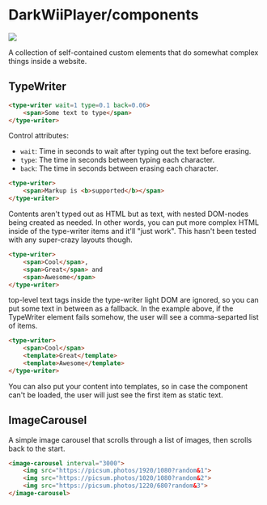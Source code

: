 # DarkWiiPlayer/components
[![](https://data.jsdelivr.com/v1/package/gh/darkwiiplayer/components/badge)](https://www.jsdelivr.com/package/gh/darkwiiplayer/components)

A collection of self-contained custom elements that do somewhat complex things
inside a website.

## TypeWriter

```html
<type-writer wait=1 type=0.1 back=0.06>
    <span>Some text to type</span>
</type-writer>
```

Control attributes:

- `wait`: Time in seconds to wait after typing out the text before erasing.
- `type`: The time in seconds between typing each character.
- `back`: The time in seconds between erasing each character.

```html
<type-writer>
    <span>Markup is <b>supported</b></span>
</type-writer>
```

Contents aren't typed out as HTML but as text, with nested DOM-nodes being
created as needed. In other words, you can put more complex HTML inside of the
type-writer items and it'll "just work". This hasn't been tested with any
super-crazy layouts though.

```html
<type-writer>
    <span>Cool</span>,
    <span>Great</span> and
    <span>Awesome</span>
</type-writer>
```

top-level text tags inside the type-writer light DOM are ignored, so you
can put some text in between as a fallback. In the example above, if the
TypeWriter element fails somehow, the user will see a comma-separted list of
items.

```html
<type-writer>
    <span>Cool</span>
    <template>Great</template>
    <template>Awesome</template>
</type-writer>
```

You can also put your content into templates, so in case the component can't be
loaded, the user will just see the first item as static text.

## ImageCarousel

A simple image carousel that scrolls through a list of images, then scrolls back
to the start.

```html
<image-carousel interval="3000">
    <img src="https://picsum.photos/1920/1080?random&1">
    <img src="https://picsum.photos/1020/1080?random&2">
    <img src="https://picsum.photos/1220/680?random&3">
</image-carousel>
```
